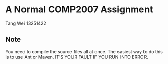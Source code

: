 # A Normal COMP2007 Assignment

Tang Wei 13251422

## Note

You need to compile the source files all at once. The easiest way to do this is to use Ant or Maven. IT'S YOUR FAULT IF YOU RUN INTO ERROR.